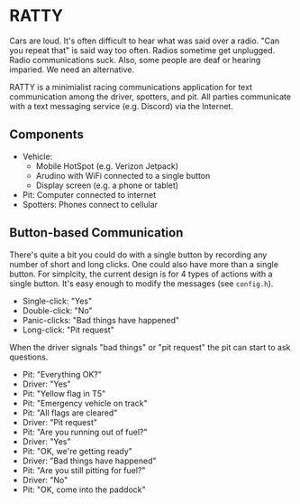 RATTY
=====

Cars are loud. It's often difficult to hear what was said over a radio. "Can you
repeat that" is said way too often. Radios sometime get unplugged. Radio
communications suck. Also, some people are deaf or hearing imparied. We need an
alternative.

RATTY is a minimialist racing communications application for text communication
among the driver, spotters, and pit. All parties communicate with a text
messaging service (e.g. Discord) via the Internet.

## Components ##

+ Vehicle:
	+ Mobile HotSpot (e.g. Verizon Jetpack)
	+ Arudino with WiFi connected to a single button
	+ Display screen (e.g. a phone or tablet)
+ Pit: Computer connected to internet
+ Spotters: Phones connect to cellular

## Button-based Communication ##

There's quite a bit you could do with a single button by recording any number of
short and long clicks. One could also have more than a single button. For
simplcity, the current design is for 4 types of actions with a single button.
It's easy enough to modify the messages (see `config.h`).

+ Single-click: "Yes"
+ Double-click: "No"
+ Panic-clicks: "Bad things have happened"
+ Long-click: "Pit request"

When the driver signals "bad things" or "pit request" the pit can start to ask
questions.

+ Pit: "Everything OK?"
+ Driver: "Yes"
+ Pit: "Yellow flag in T5"
+ Pit: "Emergency vehicle on track"
+ Pit: "All flags are cleared"
+ Driver: "Pit request"
+ Pit: "Are you running out of fuel?"
+ Driver: "Yes"
+ Pit: "OK, we're getting ready"
+ Driver: "Bad things have happened"
+ Pit: "Are you still pitting for fuel?"
+ Driver: "No"
+ Pit: "OK, come into the paddock"
